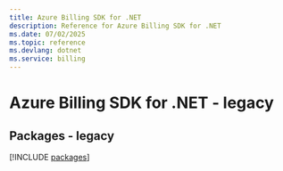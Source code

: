 ```yaml
---
title: Azure Billing SDK for .NET
description: Reference for Azure Billing SDK for .NET
ms.date: 07/02/2025
ms.topic: reference
ms.devlang: dotnet
ms.service: billing
---
```

# Azure Billing SDK for .NET - legacy
## Packages - legacy
[!INCLUDE [packages](billing-index.md)]